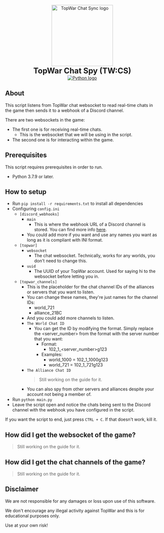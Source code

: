 <p align="center">
    <img src="https://github.com/KeirLoire/topwar-discord-chat/blob/main/img/logo.png?raw=true" width="200" alt="TopWar Chat Sync logo"/><br>
    <b style="font-size:25px">TopWar Chat Spy (TW:CS)</b><br>
    <a href="https://www.python.org/downloads/release/python-379/"><img src="https://img.shields.io/badge/python-3.7-00a0dc?label=python&style=flat&logo=python" alt="Python logo"/></a>
</p>

## About

This script listens from TopWar chat websocket to read real-time chats in the game then sends it to a webhook of a Discord channel.

There are two websockets in the game:
- The first one is for receiving real-time chats.
  - This is the websocket that we will be using in the script.
- The second one is for interacting within the game.

## Prerequisites
This script requires prerequisites in order to run.

- Python 3.7.9 or later.

## How to setup
- Run `pip install -r requirements.txt` to install all dependencies
- Configuring `config.ini`
  - `[discord_webhooks]`
    - `main`
      - This is where the webhook URL of a Discord channel is stored. You can find more info [here](https://support.discord.com/hc/en-us/articles/228383668-Intro-to-Webhooks).
    - You could add more if you want and use any names you want as long as it is compliant with INI format.
  - `[topwar]`
    - `websocket`
      - The chat websocket. Technically, works for any worlds, you don't need to change this.
    - `uuid`
      - The UUID of your TopWar account. Used for saying hi to the websocket before letting you in.
  - `[topwar_channels]`
    - This is the placeholder for the chat channel IDs of the alliances or servers that you want to listen.
    - You can change these names, they're just names for the channel IDs:
      - world_721  
      - alliance_21BC  
    - And you could add more channels to listen.
    - `The World Chat ID`
      - You can get the ID by modifying the format. Simply replace the <server_number> from the format with the server number that you want:
        - Format: 
          - 102_1_<server_number>g123
        - Examples:
          - world_1000 = 102_1_1000g123
          - world_721 = 102_1_721g123
    - `The Alliance Chat ID`
      > Still working on the guide for it.
    - You can also spy from other servers and alliances despite your account not being a member of.
- Run `python main.py`
- Leave the script open and notice the chats being sent to the Discord channel with the webhook you have configured in the script.

If you want the script to end, just press `CTRL + C`. If that doesn't work, kill it.

## How did I get the websocket of the game?

> Still working on the guide for it.

## How did I get the chat channels of the game?

> Still working on the guide for it.

## Disclaimer

We are not responsible for any damages or loss upon use of this software.

We don't encourage any illegal activity against TopWar and this is for educational purposes only.

Use at your own risk!